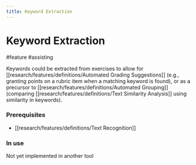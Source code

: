 ```yaml
---
title: Keyword Extraction
---
```


# Keyword Extraction

#feature #assisting

Keywords could be extracted from exercises to allow for [[research/features/definitions/Automated Grading Suggestions]] (e.g., granting points on a rubric item when a matching keyword is found), or as a precursor to [[research/features/definitions/Automated Grouping]] (comparing [[research/features/definitions/Text Similarity Analysis]] using similarity in keywords).

### Prerequisites

- [[research/features/definitions/Text Recognition]]

### In use

Not yet implemented in another tool
